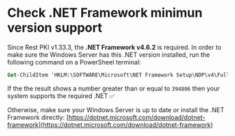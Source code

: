 # Check .NET Framework minimun version support

Since Rest PKI v1.33.3, the **.NET Framework v4.6.2** is required.
In order to make sure the Windows Server has this .NET version installed, run the following command on a PowerSheel terminal:

```ps
Get-ChildItem 'HKLM:\SOFTWARE\Microsoft\NET Framework Setup\NDP\v4\Full' | Get-ItemPropertyValue -Name Release
```

If the the result shows a number greater than or equal to `394806` then your system supports the required .NET ✅

Otherwise, make sure your Windows Server is up to date or install the .NET Framework directly: [https://dotnet.microsoft.com/download/dotnet-framework](https://dotnet.microsoft.com/download/dotnet-framework)